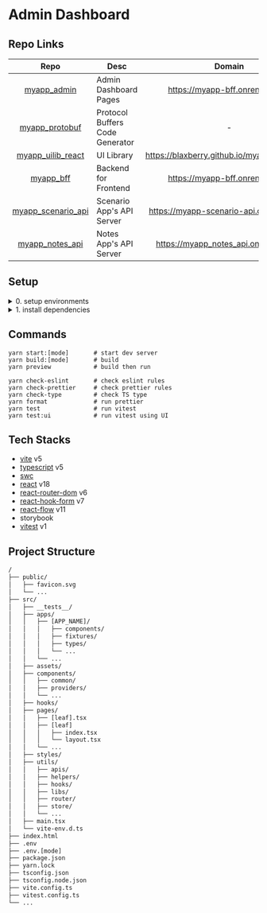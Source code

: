 # Admin Dashboard

## Repo Links

|                                 Repo                                  | Desc                            |                    Domain                     | Port |
| :-------------------------------------------------------------------: | ------------------------------- | :-------------------------------------------: | :--: |
|        [myapp_admin](https://github.com/BlaxBerry/myapp_admin)        | Admin Dashboard Pages           |        https://myapp-bff.onrender.com         | 3000 |
|     [myapp_protobuf](https://github.com/BlaxBerry/myapp_protobuf)     | Protocol Buffers Code Generator |                       -                       |  -   |
|  [myapp_uilib_react](https://github.com/BlaxBerry/myapp_uilib_react)  | UI Library                      | https://blaxberry.github.io/myapp_uilib_react |  -   |
|          [myapp_bff](https://github.com/BlaxBerry/myapp_bff)          | Backend for Frontend            |        https://myapp-bff.onrender.com         | 8080 |
| [myapp_scenario_api](https://github.com/BlaxBerry/myapp_scenario_api) | Scenario App's API Server       |    https://myapp-scenario-api.onrender.com    | 8000 |
|    [myapp_notes_api](https://github.com/BlaxBerry/myapp_notes_api)    | Notes App's API Server          |     https://myapp_notes_api.onrender.com      | 8400 |

## Setup

<details>
    <summary>
       0. setup environments
    </summary>

- Node.js v18.8.0
- yarn v1

</details>

<details>
    <summary>
       1. install dependencies
    </summary>

```shell
yarn install
```

</details>

## Commands

```shell
yarn start:[mode]       # start dev server
yarn build:[mode]       # build
yarn preview            # build then run

yarn check-eslint       # check eslint rules
yarn check-prettier     # check prettier rules
yarn check-type         # check TS type
yarn format             # run prettier
yarn test               # run vitest
yarn test:ui            # run vitest using UI
```

## Tech Stacks

- [vite]() v5
- [typescript]() v5
- [swc]()
- [react]() v18
- [react-router-dom]() v6
- [react-hook-form]() v7
- [react-flow]() v11
- storybook
- [vitest]() v1

## Project Structure

```txt
/
├── public/
│   ├── favicon.svg
│   └── ...
├── src/
│   ├── __tests__/
│   ├── apps/
│   │   ├── [APP_NAME]/
│   │   │   ├── components/
│   │   │   ├── fixtures/
│   │   │   ├── types/
│   │   │   └── ...
│   │   └── ...
│   ├── assets/
│   ├── components/
│   │   ├── common/
│   │   ├── providers/
│   │   └── ...
│   ├── hooks/
│   ├── pages/
│   │   ├── [leaf].tsx
│   │   ├── [leaf]
│   │   │   ├── index.tsx
│   │   │   └── layout.tsx
│   │   └── ...
│   ├── styles/
│   ├── utils/
│   │   ├── apis/
│   │   ├── helpers/
│   │   ├── hooks/
│   │   ├── libs/
│   │   ├── router/
│   │   ├── store/
│   │   └── ...
│   ├── main.tsx
│   └── vite-env.d.ts
├── index.html
├── .env
├── .env.[mode]
├── package.json
├── yarn.lock
├── tsconfig.json
├── tsconfig.node.json
├── vite.config.ts
├── vitest.config.ts
└── ...
```
